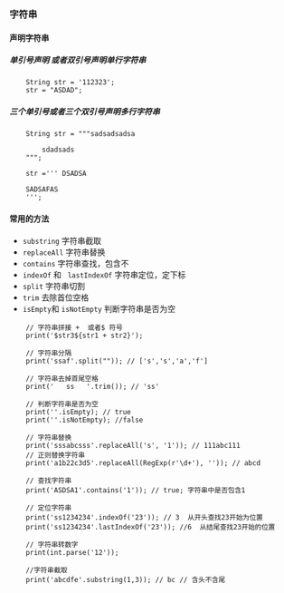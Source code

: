 ### 字符串

#### 声明字符串
##### 单引号声明 或者双引号声明单行字符串
```
    String str = '112323';
    str = "ASDAD";

```
##### 三个单引号或者三个双引号声明多行字符串

```
    String str = """sadsadsadsa
    
        sdadsads
    """;

    str =''' DSADSA 
    
    SADSAFAS
    ''';

```


#### 常用的方法

+ `substring`  字符串截取
+ `replaceAll`  字符串替换
+ `contains`  字符串查找，包含不
+ `indexOf` 和 ` lastIndexOf` 字符串定位，定下标
+ `split`  字符串切割
+ `trim`  去除首位空格
+ `isEmpty`和 `isNotEmpty` 判断字符串是否为空

```
    // 字符串拼接 +  或者$ 符号
    print('$str3${str1 + str2}');

    // 字符串分隔
    print('ssaf'.split("")); // ['s','s','a','f']

    // 字符串去掉首尾空格
    print('   ss   '.trim()); // 'ss'

    // 判断字符串是否为空
    print(''.isEmpty); // true
    print(''.isNotEmpty); //false

    // 字符串替换
    print('sssabcsss'.replaceAll('s', '1')); // 111abc111
    // 正则替换字符串
    print('a1b22c3d5'.replaceAll(RegExp(r'\d+'), '')); // abcd

    // 查找字符串
    print('ASDSA1'.contains('1')); // true; 字符串中是否包含1

    // 定位字符串
    print('ss1234234'.indexOf('23')); // 3  从开头查找23开始为位置
    print('ss1234234'.lastIndexOf('23')); //6  从结尾查找23开始的位置

    // 字符串转数字
    print(int.parse('12'));
    
    //字符串截取
    print('abcdfe'.substring(1,3)); // bc // 含头不含尾

```